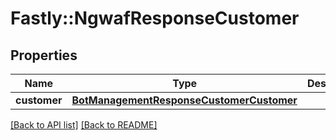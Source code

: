 # Fastly::NgwafResponseCustomer

## Properties

| Name | Type | Description | Notes |
| ---- | ---- | ----------- | ----- |
| **customer** | [**BotManagementResponseCustomerCustomer**](BotManagementResponseCustomerCustomer.md) |  | [optional] |

[[Back to API list]](../../README.md#endpoints) [[Back to README]](../../README.md)

